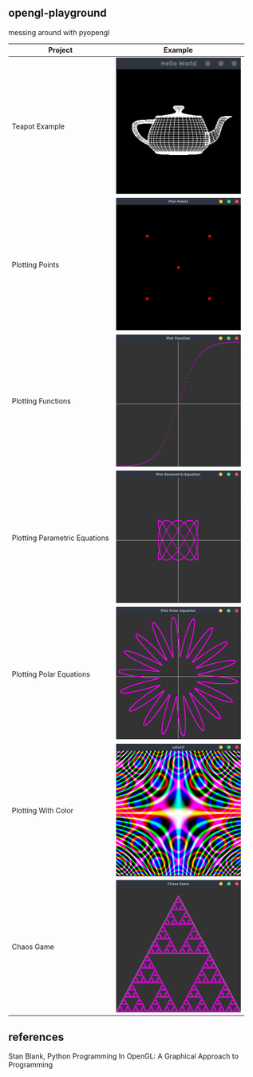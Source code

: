 opengl-playground
---
messing around with pyopengl

| Project | Example |
| ------- | :------:|
| Teapot Example | <img src="resources/0.png" width="250"> |
| Plotting Points | <img src="resources/1.png" width="250"> |
| Plotting Functions | <img src="resources/02.png" width="250"> |
| Plotting Parametric Equations | <img src="resources/3.png" width="250"> |
| Plotting Polar Equations | <img src="resources/4.png" width="250"> |
| Plotting With Color | <img src="resources/5.png" width="250"> |
| Chaos Game | <img src="resources/6.png" width="250"> |

references
---
Stan Blank, Python Programming In OpenGL: A Graphical Approach to Programming
